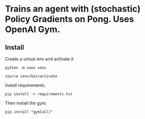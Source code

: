 # Trains an agent with (stochastic) Policy Gradients on Pong. Uses OpenAI Gym.

## Install
Create a virtual env and activate it.

```python -m venv venv```

```source venv/bin/activate```

Install requirements.

```pip install -r requirements.txt```

Then install the gym.

```pip install "gym[all]"```